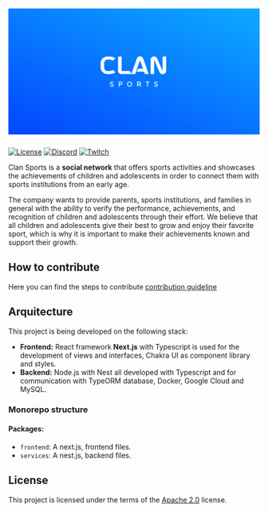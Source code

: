 <h1 align="Center">
<img src="readme_files/Clan_Sports_banner_ReadmeMD.png" alt="Clan Sports">
</h1>

[![License](https://img.shields.io/github/license/codigouranio/clan.sports?color=%230A97FF&logo=github&style=for-the-badge)]()
[![Discord](https://img.shields.io/discord/682229355446927373?color=%237289da&label=Server%20Discord&logo=discord&logoColor=%237289da&style=for-the-badge)]()
[![Twitch](https://img.shields.io/twitch/status/codigouranio?color=%236441a5&logo=twitch&logoColor=%236441a5&style=for-the-badge)](https://www.twitch.tv/codigouranio)

Clan Sports is a **social network** that offers sports activities and showcases the achievements of children and
adolescents in order to connect them with sports institutions from an early age.

The company wants to provide parents, sports institutions, and families in general with the ability to verify the
performance, achievements, and recognition of children and adolescents through their effort. We believe that all
children and adolescents give their best to grow and enjoy their favorite sport, which is why it is important to make
their achievements known and support their growth.

## How to contribute

Here you can find the steps to contribute [contribution guideline](./CONTRIBUTING.md)

## Arquitecture

This project is being developed on the following stack:

- **Frontend:** React framework **Next.js** with Typescript is used for the development of views and interfaces, Chakra
  UI as component library and styles.
- **Backend:** Node.js with Nest all developed with Typescript and for communication with TypeORM database, Docker,
  Google Cloud and MySQL.

### Monorepo structure

#### Packages:

- `frontend`: A next.js, frontend files.
- `services`: A nest.js, backend files.

## License

This project is licensed under the terms of the
[Apache 2.0](https://github.com/codigouranio/clan.sports/blob/main/LICENSE) license.
